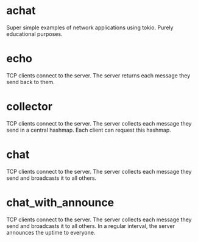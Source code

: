 # achat
Super simple examples of network applications using tokio. Purely educational purposes.

# echo
TCP clients connect to the server. The server returns each message they send back to them.

# collector
TCP clients connect to the server. The server collects each message they send in a central hashmap.
Each client can request this hashmap.

# chat
TCP clients connect to the server. The server collects each message they send and broadcasts it to all others.

# chat_with_announce
TCP clients connect to the server. The server collects each message they send and broadcasts it to all others.
In a regular interval, the server announces the uptime to everyone.
